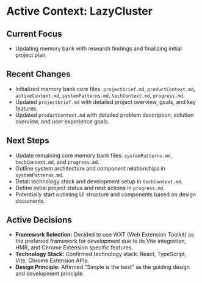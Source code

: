 # Active Context: LazyCluster

## Current Focus

- Updating memory bank with research findings and finalizing initial project plan.

## Recent Changes

- Initialized memory bank core files: `projectbrief.md`, `productContext.md`, `activeContext.md`, `systemPatterns.md`, `techContext.md`, `progress.md`.
- Updated `projectbrief.md` with detailed project overview, goals, and key features.
- Updated `productContext.md` with detailed problem description, solution overview, and user experience goals.

## Next Steps

- Update remaining core memory bank files: `systemPatterns.md`, `techContext.md`, and `progress.md`.
- Outline system architecture and component relationships in `systemPatterns.md`.
- Detail technology stack and development setup in `techContext.md`.
- Define initial project status and next actions in `progress.md`.
- Potentially start outlining UI structure and components based on design documents.

## Active Decisions

- **Framework Selection:**  Decided to use WXT (Web Extension Toolkit) as the preferred framework for development due to its Vite integration, HMR, and Chrome Extension specific features.
- **Technology Stack:** Confirmed technology stack: React, TypeScript, Vite, Chrome Extension APIs.
- **Design Principle:**  Affirmed "Simple is the best" as the guiding design and development principle.
